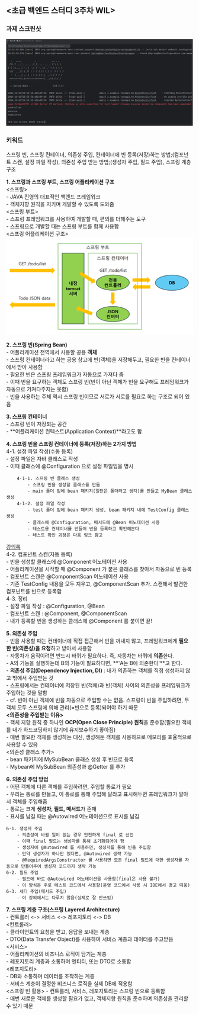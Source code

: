 ## <초급 백엔드 스터디 3주차 WIL>

### 과제 스크린샷
![WEEK3 SCREENSHOT](https://github.com/jspark-hongik/jspark-hongik-2024_2_gdsc_backend_study/blob/main/week3/week3HW.png)

### 키워드
스프링 빈, 스프링 컨테이너, 의존성 주입, 컨테이너에 빈 등록(저장)하는 방법;(컴포넌트 스캔, 설정 파일 작성), 의존성 주입 받는 방법;(생성자 주입, 필드 주입), 스프링 계층 구조

**1. 스프링과 스프링 부트, 스프링 어플리케이션 구조**  
    <스프링>  
        - JAVA 진영의 대표적인 백엔드 프레임워크  
        - 객체지향 원칙을 지키며 개발할 수 있도록 도와줌  
    <스프링 부트>  
        - 스프링 프레임워크를 사용하여 개발할 때, 편의를 더해주는 도구  
        - 스프링으로 개발할 때는 스프링 부트를 함께 사용함  
    <스프링 어플리케이션 구조>
    ![스프링 어플리케이션 구조](https://github.com/jspark-hongik/jspark-hongik-2024_2_gdsc_backend_study/blob/main/week3/springAPKstruct.png)

**2. 스프링 빈(Spring Bean)**  
    - 어플리케이션 전역에서 사용할 공용 **객체**  
    - 스프링 컨테이너라고 하는 공용 창고에 빈(객체)을 저장해두고, 필요한 빈을 컨테이너에서 받아 사용함  
    - 필요한 빈은 스프링 프레임워크가 자동으로 가져다 줌  
    - 이때 빈을 요구하는 객체도 스프링 빈(빈이 아닌 객체가 빈을 요구해도 프레임워크가 자동으로 가져다주지는 못함)  
    - 빈을 사용하는 주체 역시 스프링 빈이므로 서로가 서로를 필요로 하는 구조로 되어 있음

**3. 스프링 컨테이너**  
    - 스프링 빈이 저장되는 공간  
    - **어플리케이션 컨텍스트(Application Context)**라고도 함

**4. 스프링 빈을 스프링 컨테이너에 등록(저장)하는 2가지 방법**  
    4-1. 설정 파일 작성(수동 등록)  
        - 설정 파일은 자바 클래스로 작성  
        - 이때 클래스에 @Configuration 으로 설정 파일임을 명시  
        
        4-1-1. 스프링 빈 클래스 생성  
            - 스프링 빈을 생성할 클래스를 만듦  
            - main 폴더 밑에 bean 패키지(일단은 폴더라고 생각)를 만들고 MyBean 클래스 생성  
        4-1-2. 설정 파일 작성  
            - test 폴더 밑에 bean 패키지 생성, bean 패키지 내에 TestConfig 클래스 생성  
            - 클래스에 @Configuration, 메서드에 @Bean 어노테이션 사용  
            - 테스트용 컨테이너를 만들어 빈을 등록하고 확인해본다  
            - 테스트 확인 과정은 다음 링크 참고  
[강의록](https://file.notion.so/f/f/81276f83-e80d-4730-b0ae-1b519fac7648/84819199-93bd-4f78-94fc-81b7df70d578/%EC%B4%88%EA%B8%89_%EB%B0%B1%EC%97%94%EB%93%9C_%EC%8A%A4%ED%84%B0%EB%94%94_2%EC%A3%BC%EC%B0%A8.pdf?table=block&id=167fcfd7-03e6-400a-9115-0ad9d928338c&spaceId=81276f83-e80d-4730-b0ae-1b519fac7648&expirationTimestamp=1727935200000&signature=nDzlONURR-CdK43TRNYLUOB7KyemHP8TAqgtrvYJHWY&downloadName=%5B%EC%B4%88%EA%B8%89+%EB%B0%B1%EC%97%94%EB%93%9C+%EC%8A%A4%ED%84%B0%EB%94%94%5D+2%EC%A3%BC%EC%B0%A8.pdf)  
    4-2. 컴포넌트 스캔(자동 등록)  
        - 빈을 생성할 클래스에 @Component 어노테이션 사용  
        - 어플리케이션을 시작할 때 @Component 가 붙은 클래스를 찾아서 자동으로 빈 등록  
        - 컴포넌트 스캔은 @ComponentScan 어노테이션 사용  
        - 기존 TestConfig 내용을 모두 지우고, @ComponentScan 추가. 스캔해서 발견한 컴포넌트를 빈으로 등록함  
    4-3. 정리  
        - 설정 파일 작성 : @Configuration, @Bean  
        - 컴포넌트 스캔 : @Component, @ComponentScan  
        - 내가 등록할 빈을 생성하는 클래스에 @Component 를 붙이면 끝!  

**5. 의존성 주입**  
    - 빈을 사용할 때는 컨테이너에 직접 접근해서 빈을 꺼내지 않고, 프레임워크에게 **필요한 빈(의존성)을 요청**하고 받아서 사용함  
    - 자동차가 움직이려면 반드시 바퀴가 필요하다. 즉, 자동차는 바퀴에 **의존**한다.  
    - A의 기능을 실행하는데 B의 기능이 필요하다면, **'A는 B에 의존한다'**고 한다.  
    - **의존성 주입(Dependency Injection, DI)** : 내가 의존하는 객체를 직접 생성하지 않고 밖에서 주입받는 것  
    - 스프링에서는 컨테이너에 저장된 빈(객체)과 빈(객체) 사이의 의존성을 프레임워크가 주입하는 것을 말함  
    - cf. 빈이 아닌 객체에 빈을 자동으로 주입할 수는 없음. 스프링이 빈을 주입하려면, 두 객체 모두 스프링에 의해 관리(=빈으로 등록)되어야 하기 때문  
    **<의존성을 주입받는 이유>**  
        - 객체 지향 원칙 중 하나인 **OCP(Open Close Principle) 원칙**을 준수함(필요한 객체를 내가 하드코딩하지 않기에 유지보수하기 좋아짐)  
        - 매번 필요한 객체를 생성하는 대신, 생성해둔 객체를 사용하므로 메모리를 효율적으로 사용할 수 있음    
    <의존성 클래스 추가>  
        - bean 패키지에 MySubBean 클래스 생성 후 빈으로 등록  
        - Mybean에 MySubBean 의존성과 @Getter 를 추가  

**6. 의존성 주입 방법**  
    - 어떤 객체에 다른 객체를 주입하려면, 주입할 통로가 필요  
    - 우리는 통로를 만들고, 이 통로를 통해 주입해 달라고 표시해두면 프레임워크가 알아서 객체를 주입해줌  
    - 통로는 크게 **생성자, 필드, 메서드**가 존재  
    - 표시를 남길 때는 @Autowired 어노테이션으로 표시를 남김  
    
    6-1. 생성자 주입  
        - 의존성이 바뀔 일이 없는 경우 안전하게 final 로 선언  
        - 이때 final 필드는 생성자를 통해 초기화되어야 함  
        - 생성자에 @Autowired 를 사용하면, 생성자를 통해 빈을 주입함  
        - 만약 생성자가 하나만 있다면, @Autowired 생략 가능  
        - @RequiredArgsConstructor 를 사용하면 모든 final 필드에 대한 생성자를 자동으로 만들어주어 생성자 코드까지 생략 가능  
    6-2. 필드 주입  
        - 필드에 바로 @Autowired 어노테이션을 사용함(final은 사용 불가)  
        - 이 방식은 주로 테스트 코드에서 사용함(운영 코드에서 사용 시 IDE에서 경고 띄움)  
    6-3. 세터 주입(메서드 주입)  
        - 이 강의에서는 다루지 않음(실제로 잘 안쓰임)  

**7. 스프링 계층 구조(스프링 Layered Architecture)**  
    - 컨트롤러 <-> 서비스 <-> 레포지토리 <-> DB  
    <컨트롤러>  
        - 클라이언트의 요청을 받고, 응답을 보내는 계층  
        - DTO(Data Transfer Object)를 사용하여 서비스 계층과 데이터를 주고받음  
    <서비스>  
        - 어플리케이션의 비즈니스 로직이 담기는 계층  
        - 레포지토리 계층과 소통하며 엔티티, 또는 DTO로 소통함  
    <레포지토리>  
        - DB와 소통하며 데이터를 조작하는 계층  
        - 서비스 계층이 결정한 비즈니스 로직을 실제 DB에 적용함    
    <스프링 빈 활용>
    - 컨트롤러, 서비스, 레포지토리는 스프링 빈으로 등록함  
    - 매번 새로운 객체를 생성할 필요가 없고, 객체지향 원칙을 준수하며 의존성을 관리할 수 있기 때문